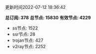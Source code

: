 更新时间2022-07-12 18:36:42

**总订阅: 378**
**总节点: 15830**
**有效节点: 4229**
- ss节点: 1522
- ssr节点: 28
- trojan节点: 427
- v2ray节点: 2252
